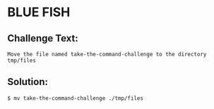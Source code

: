 # BLUE FISH

## Challenge Text:

```
Move the file named take-the-command-challenge to the directory tmp/files
```
## Solution:

```
$ mv take-the-command-challenge ./tmp/files
```